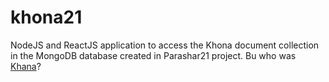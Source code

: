 # khona21
NodeJS and ReactJS application to access the Khona document collection in the MongoDB database created in Parashar21 project. Bu who was [Khana](https://en.wikipedia.org/wiki/Khana_(poet))?
